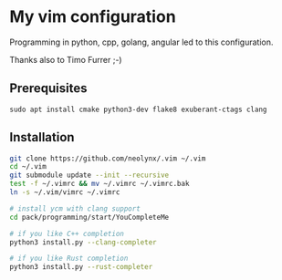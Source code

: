 # My vim configuration

Programming in python, cpp, golang, angular led to this configuration.

Thanks also to Timo Furrer ;-)

## Prerequisites
```
sudo apt install cmake python3-dev flake8 exuberant-ctags clang
```

## Installation

```bash
git clone https://github.com/neolynx/.vim ~/.vim
cd ~/.vim
git submodule update --init --recursive
test -f ~/.vimrc && mv ~/.vimrc ~/.vimrc.bak
ln -s ~/.vim/vimrc ~/.vimrc

# install ycm with clang support
cd pack/programming/start/YouCompleteMe

# if you like C++ completion
python3 install.py --clang-completer

# if you like Rust completion
python3 install.py --rust-completer
```
